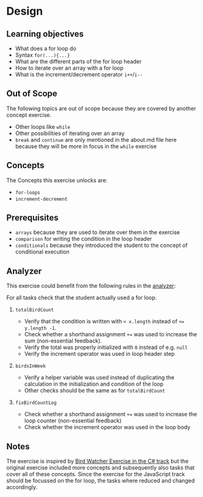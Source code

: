 # Design

## Learning objectives

- What does a for loop do
- Syntax `for(...){...}`
- What are the different parts of the for loop header
- How to iterate over an array with a for loop
- What is the increment/decrement operator `i++`/`i--`

## Out of Scope

The following topics are out of scope because they are covered by another concept exercise.

- Other loops like `while`
- Other possibilities of iterating over an array
- `break` and `continue` are only mentioned in the about.md file here because they will be more in focus in the `while` exercise

## Concepts

The Concepts this exercise unlocks are:

- `for-loops`
- `increment-decrement`

## Prerequisites

- `arrays` because they are used to iterate over them in the exercise
- `comparison` for writing the condition in the loop header
- `conditionals` because they introduced the student to the concept of conditional execution

## Analyzer

This exercise could benefit from the following rules in the [analyzer][analyzer]:

For all tasks check that the student actually used a for loop.

1. `totalBirdCount`
   - Verify that the condition is written with `< x.length` instead of `<= y.length -1`.
   - Check whether a shorthand assignment `+=` was used to increase the sum (non-essential feedback).
   - Verify the total was properly initialized with `0` instead of e.g. `null`
   - Verify the increment operator was used in loop header step

2. `birdsInWeek`
   - Verify a helper variable was used instead of duplicating the calculation in the initialization and condition of the loop
   - Other checks should be the same as for `totalBirdCount`

3. `fixBirdCountLog`
   - Check whether a shorthand assignment `+=` was used to increase the loop counter (non-essential feedback)
   - Check whether the increment operator was used in the loop body

## Notes

The exercise is inspired by [Bird Watcher Exercise in the C# track][csharp-bird-watcher] but the original exercise included more concepts and subsequently also tasks that cover all of these concepts.
Since the exercise for the JavaScript track should be focussed on the for loop, the tasks where reduced and changed accordingly.

[analyzer]: https://github.com/exercism/javascript-analyzer
[csharp-bird-watcher]: https://github.com/exercism/csharp/blob/main/exercises/concept/bird-watcher/.docs/instructions.md
